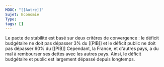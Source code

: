 ```yaml
---
MOOC: "[[Autre]]"
Sujet: Economie
Type: 
tags: []
---
```

Le pacte de stabilité est basé sur deux critères de convergence : le déficit budgétaire ne doit pas dépasser 3% du [[PIB]] et le déficit public ne doit pas dépasser 60% du [[PIB]]
Cependant, la France, et d'autres pays, a du mal à rembourser ses dettes avec les autres pays. Ainsi, le déficit budgétaire et public est largement dépassé depuis longtemps.